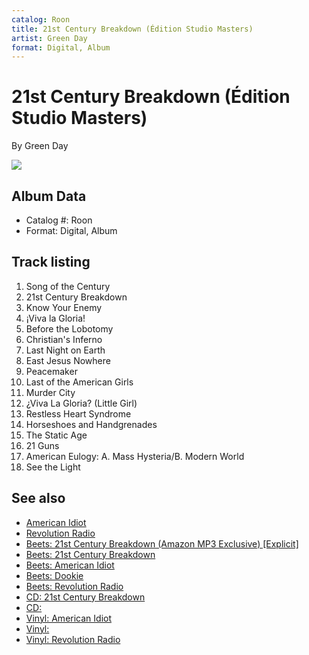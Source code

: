 ```yaml
---
catalog: Roon
title: 21st Century Breakdown (Édition Studio Masters)
artist: Green Day
format: Digital, Album
---
```


# 21st Century Breakdown (Édition Studio Masters)

By Green Day

![](../../assets/albumcovers/Green_Day-21st_Century_Breakdown_Édition_Studio_Masters.png)

## Album Data

- Catalog #: Roon
- Format: Digital, Album


## Track listing


1. Song of the Century
2. 21st Century Breakdown
3. Know Your Enemy
4. ¡Viva la Gloria!
5. Before the Lobotomy
6. Christian's Inferno
7. Last Night on Earth
8. East Jesus Nowhere
9. Peacemaker
10. Last of the American Girls
11. Murder City
12. ¿Viva La Gloria? (Little Girl)
13. Restless Heart Syndrome
14. Horseshoes and Handgrenades
15. The Static Age
16. 21 Guns
17. American Eulogy: A. Mass Hysteria/B. Modern World
18. See the Light


## See also

- [American Idiot](American_Idiot.md)
- [Revolution Radio](Revolution_Radio.md)
- [Beets: 21st Century Breakdown (Amazon MP3 Exclusive) [Explicit]](../../Beets/Green_Day/21st_Century_Breakdown_Amazon_MP3_Exclusive_[Explicit].md)
- [Beets: 21st Century Breakdown](../../Beets/Green_Day/21st_Century_Breakdown.md)
- [Beets: American Idiot](../../Beets/Green_Day/American_Idiot.md)
- [Beets: Dookie](../../Beets/Green_Day/Dookie.md)
- [Beets: Revolution Radio](../../Beets/Green_Day/Revolution_Radio.md)
- [CD: 21st Century Breakdown](../../CD/Green_Day/21st_Century_Breakdown.md)
- [CD: ](../../CD/Green_Day/Green_Day.md)
- [Vinyl: American Idiot](../../Vinyl/Green_Day/American_Idiot.md)
- [Vinyl: ](../../Vinyl/Green_Day/Green_Day.md)
- [Vinyl: Revolution Radio](../../Vinyl/Green_Day/Revolution_Radio.md)
